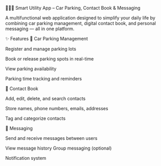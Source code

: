 🚗📒💬 Smart Utility App – Car Parking, Contact Book & Messaging

A multifunctional web application designed to simplify your daily life by combining car parking management, digital contact book, and personal messaging — all in one platform.

✨ Features
🚗 Car Parking Management

Register and manage parking lots

Book or release parking spots in real-time

View parking availability

Parking time tracking and reminders

📒 Contact Book

Add, edit, delete, and search contacts

Store names, phone numbers, emails, addresses

Tag and categorize contacts

💬 Messaging

Send and receive messages between users

View message history
Group messaging (optional)

Notification system
